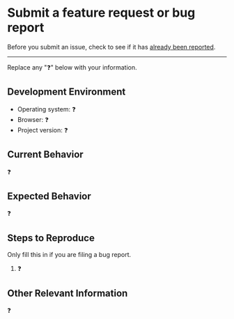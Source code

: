 # Submit a feature request or bug report

Before you submit an issue, check to see if it has [already been reported][1].

---

Replace any ":question:" below with your information.

## Development Environment

- Operating system: :question:
- Browser: :question:
- Project version: :question:

## Current Behavior

:question:

## Expected Behavior

:question:

## Steps to Reproduce

Only fill this in if you are filing a bug report.

1. :question:

## Other Relevant Information

:question:

[1]: https://github.com/Zastinian/HedystiaMD/issues
